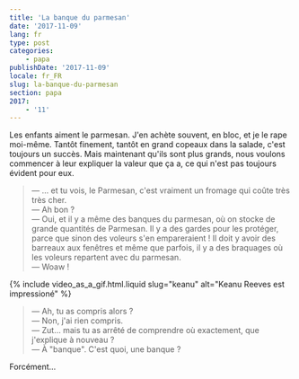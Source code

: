 ```yaml
---
title: 'La banque du parmesan'
date: '2017-11-09'
lang: fr
type: post
categories:
    - papa
publishDate: '2017-11-09'
locale: fr_FR
slug: la-banque-du-parmesan
section: papa
2017:
    - '11'
---
```


Les enfants aiment le parmesan. J'en achète souvent, en bloc, et je le rape moi-même. Tantôt finement, tantôt en grand copeaux dans la salade, c'est toujours un succès. Mais maintenant qu'ils sont plus grands, nous voulons commencer à leur expliquer la valeur que ça a, ce qui n'est pas toujours évident pour eux.

<!--more-->

> — … et tu vois, le Parmesan, c'est vraiment un fromage qui coûte très très cher.  
> — Ah bon ?  
> — Oui, et il y a même des banques du parmesan, où on stocke de grande quantités de Parmesan. Il y a des gardes pour les protéger, parce que sinon des voleurs s'en empareraient ! Il doit y avoir des barreaux aux fenêtres et même que parfois, il y a des braquages où les voleurs repartent avec du parmesan.  
> — Woaw !

{% include video_as_a_gif.html.liquid
    slug="keanu"
    alt="Keanu Reeves est impressioné"
%}

> — Ah, tu as compris alors ?  
> — Non, j'ai rien compris.  
> — Zut… mais tu as arrêté de comprendre où exactement, que j'explique à nouveau ?  
> — À "banque". C'est quoi, une banque ?

Forcément…

